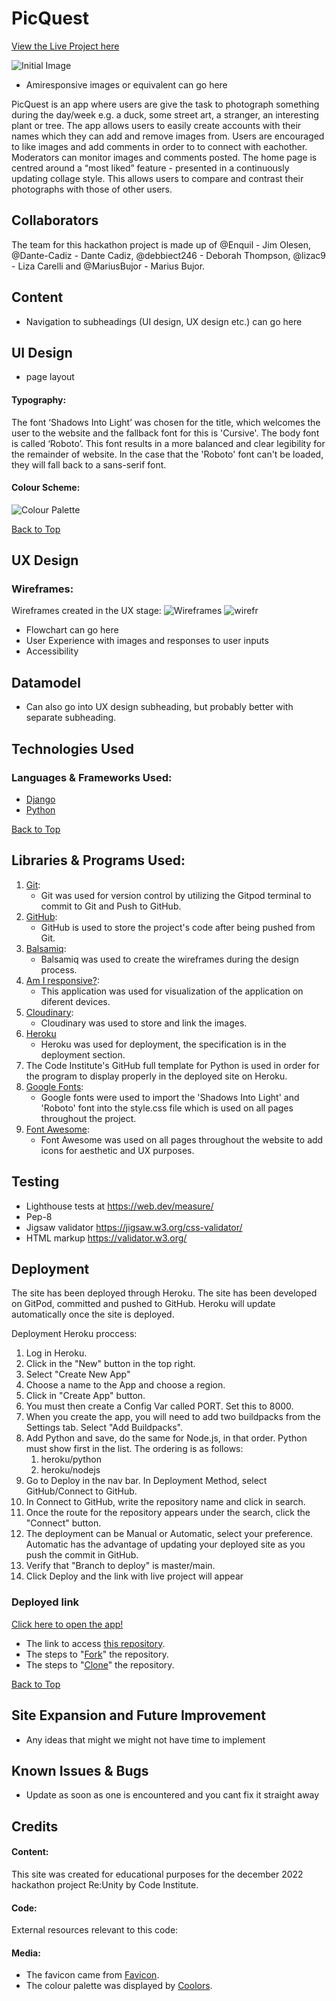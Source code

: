 # PicQuest

[View the Live Project here](https://picquest.herokuapp.com/)

![Initial Image]()
* Amiresponsive images or equivalent can go here

PicQuest is an app where users are give the task to photograph something during the day/week e.g. a duck, some street art, a stranger, an interesting plant or tree. The app allows users to easily create accounts with their names which they can add and remove images from. Users are encouraged to like images and add comments in order to to connect with eachother. Moderators can monitor images and comments posted.
The home page is centred around a “most liked” feature - presented in a continuously updating collage style. This allows users to compare and contrast their photographs with those of other users. 

## Collaborators
The team for this hackathon project is made up of @Enquil - Jim Olesen, @Dante-Cadiz - Dante Cadiz, @debbiect246 - Deborah Thompson, @lizac9 - Liza Carelli and @MariusBujor - Marius Bujor.

## Content
* Navigation to subheadings (UI design, UX design etc.) can go here

## UI Design
* page layout
#### **Typography:**
The font ‘Shadows Into Light’ was chosen for the title, which welcomes the user to the website and the fallback font for this is 'Cursive'. The body font is called ‘Roboto’. This font results in a more balanced and clear legibility for the remainder of website. In the case that the 'Roboto' font can't be loaded, they will fall back to a sans-serif font.

#### **Colour Scheme:**

![Colour Palette](https://res.cloudinary.com/lizac/image/upload/v1671387872/PicQuest/color_palette_qil4ra.png)


[Back to Top](#PicQuest)


## UX Design

### Wireframes:

Wireframes created in the UX stage:
![Wireframes](https://res.cloudinary.com/lizac/image/upload/v1671364439/PicQuest/wireframes1_tr1mtj.png)
![wirefr](https://res.cloudinary.com/lizac/image/upload/v1671364433/PicQuest/wireframes2_hrmgrx.png)

* Flowchart can go here
* User Experience with images and responses to user inputs
* Accessibility

## Datamodel
* Can also go into UX design subheading, but probably better with separate subheading.

## Technologies Used

### **Languages & Frameworks Used:**
- [Django](https://en.wikipedia.org/wiki/Django_(web_framework))
- [Python](https://en.wikipedia.org/wiki/Python_(programming_language))

[Back to Top](#PicQuest)

## Libraries & Programs Used:

1. [Git](https://git-scm.com/):
    - Git was used for version control by utilizing the Gitpod terminal to commit to Git and Push to GitHub.
2. [GitHub](https://github.com/):
    - GitHub is used to store the project's code after being pushed from Git.
3. [Balsamiq](https://balsamiq.com/):
    - Balsamiq was used to create the wireframes during the design process.
4. [Am I responsive?](https://ui.dev/amiresponsive?url=https%3A%2F%2Fbytes.dev):
    - This application was used for visualization of the application on diferent devices.
5. [Cloudinary](https://cloudinary.com/):
    - Cloudinary was used to store and link the images.
6. [Heroku](https://dashboard.heroku.com/) 
    - Heroku was used for deployment, the specification is in the deployment section.
7. The Code Institute's GitHub full template for Python is used in order for the program to display properly in the deployed site on Heroku.
8. [Google Fonts](https://fonts.google.com/):
    - Google fonts were used to import the 'Shadows Into Light' and 'Roboto' font into the style.css file which is used on all pages throughout the project.
9. [Font Awesome](https://fontawesome.com/):
    - Font Awesome was used on all pages throughout the website to add icons for aesthetic and UX purposes.

## Testing
* Lighthouse tests at https://web.dev/measure/
* Pep-8
* Jigsaw validator https://jigsaw.w3.org/css-validator/
* HTML markup https://validator.w3.org/

## Deployment
The site has been deployed through Heroku.
The site has been developed on GitPod, committed and pushed to GitHub. Heroku will update automatically once the site is deployed. 

Deployment Heroku proccess:
1. Log in Heroku. 
2. Click in the "New" button in the top right.
3. Select "Create New App"
4. Choose a name to the App and choose a region.
5. Click in "Create App" button.
6. You must then create a Config Var called PORT. Set this to 8000.
7. When you create the app, you will need to add two buildpacks from the Settings tab. Select  "Add Buildpacks". 
8. Add Python and save, do the same for Node.js, in that order. Python must show first in the list.
The ordering is as follows:
    1. heroku/python
    2. heroku/nodejs
9. Go to Deploy in the nav bar. In Deployment Method, select GitHub/Connect to GitHub.
10. In Connect to GitHub, write the repository name and click in search.
11. Once the route for the repository appears under the search, click the "Connect" button.
12. The deployment can be Manual or Automatic, select your preference. Automatic has the advantage of updating your deployed site as you push the commit in GitHub.
13. Verify that "Branch to deploy" is master/main.
14. Click Deploy and the link with live project will appear
### Deployed link
[Click here to open the app!](https://picquest.herokuapp.com/)

- The link to access [this repository](https://github.com/lizac9/project3-hangman). 
- The steps to "[Fork](https://docs.github.com/en/get-started/quickstart/fork-a-repo)" the repository. 
- The steps to "[Clone](https://docs.github.com/en/repositories/creating-and-managing-repositories/cloning-a-repository#cloning-a-repository)" the repository.

[Back to Top](#PicQuest)

## Site Expansion and Future Improvement
* Any ideas that might we might not have time to implement

## Known Issues & Bugs
* Update as soon as one is encountered and you cant fix it straight away

## Credits

#### **Content:**
This site was created for educational purposes for the december 2022 hackathon project Re:Unity by Code Institute. 

#### **Code:**
External resources relevant to this code:

#### **Media:**
- The favicon came from [Favicon](https://favicon.io/).
- The colour palette was displayed by [Coolors](https://coolors.co/fefcf3-f5ebe0-f0dbdb-dba39a).

